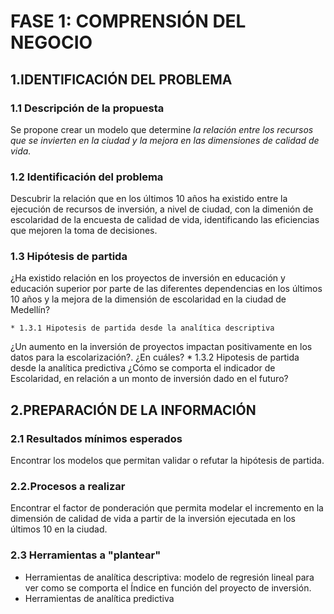 # FASE 1: COMPRENSIÓN DEL NEGOCIO

## 1.IDENTIFICACIÓN DEL PROBLEMA
   ### 1.1 Descripción de la propuesta
Se propone crear un modelo que determine *la relación entre los recursos que se invierten en la ciudad y la mejora en las dimensiones de calidad de vida.*
   ### 1.2 Identificación del problema
Descubrir la relación que en los últimos 10 años ha existido entre la ejecución de recursos de inversión, a nivel de ciudad, con la dimenión de escolaridad de la encuesta de calidad de vida, identificando las eficiencias que mejoren la toma de decisiones.
   ### 1.3 Hipótesis de partida
 ¿Ha existido relación en los proyectos de inversión en educación y educación superior por parte de las diferentes dependencias en los últimos 10 años y la mejora de la dimensión de escolaridad en la ciudad de Medellín?
 
    * 1.3.1 Hipotesis de partida desde la analítica descriptiva
   ¿Un aumento en la inversión de proyectos impactan positivamente en los datos para la escolarización?. ¿En cuáles?
    * 1.3.2 Hipotesis de partida desde la analítica predictiva
  ¿Cómo se comporta el indicador de Escolaridad, en relación a un monto de inversión dado en el futuro?

## 2.PREPARACIÓN DE LA INFORMACIÓN
### 2.1 Resultados mínimos esperados
Encontrar los modelos que permitan validar o refutar la hipótesis de partida.
### 2.2.Procesos a realizar
Encontrar el factor de ponderación que permita modelar el incremento en la dimensión de calidad de vida a partir de la inversión ejecutada en los últimos 10 en la ciudad.
### 2.3 Herramientas a "plantear"
* Herramientas de analítica descriptiva: modelo de regresión lineal para ver como se comporta el Índice en función del proyecto de inversión.
* Herramientas de analítica predictiva
